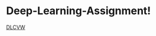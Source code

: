 # Deep-Learning-Assignment!
[DLCVW](https://user-images.githubusercontent.com/91938944/179527926-5c60191e-bd6f-406d-b36e-649081fc02e1.png)
